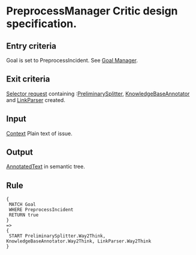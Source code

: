 # PreprocessManager Critic design specification.

## Entry criteria

Goal is set to PreprocessIncident. See [Goal Manager](GoalManager.md).

## Exit criteria

[Selector request](knowledge.md#SelectorRequest) containing :[PreliminarySplitter](splitting-text-to-words.md), [KnowledgeBaseAnnotator](annotator-way2Think.md) and [LinkParser](link-parser-way2Think.md) created.

## Input

[Context](knowledge.md#Context) Plain text of issue.

## Output

[AnnotatedText](knowledge.md#AnnotatedText) in semantic tree.

## Rule

```
{
 MATCH Goal
 WHERE PreprocessIncident
 RETURN true
}
=>
{
 START PreliminarySplitter.Way2Think, KnowledgeBaseAnnotator.Way2Think, LinkParser.Way2Think
}
```
